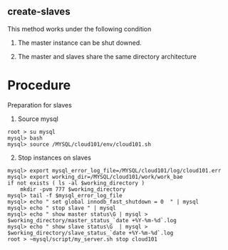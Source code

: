 ## create-slaves

This method works under the following condition

1. The master instance can be shut downed.

2. The master and slaves share the same directory architecture

# Procedure
Preparation for slaves
1. Source mysql
```
root > su mysql
mysql> bash
mysql> source /MYSQL/cloud101/env/cloud101.sh

```

2. Stop instances on slaves
```
mysql> export mysql_error_log_file=/MYSQL/cloud101/log/cloud101.err
mysql> export working_dir=/MYSQL/cloud101/work/work_bae
if not exists ( ls -al $working_directory )
    mkdir -pvm 777 $working_directory
mysql> tail -f $mysql_error_log_file
mysql> echo " set global innodb_fast_shutdown = 0  " | mysql
mysql> echo " stop slave " | mysql
mysql> echo " show master status\G | mysql > $working_directory/master_status_`date +%Y-%m-%d`.log
mysql> echo " show slave status\G  | mysql > $working_directory/slave_status_`date +%Y-%m-%d`.log
root > ~mysql/script/my_server.sh stop cloud101
```


